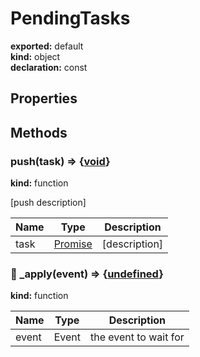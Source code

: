 # PendingTasks      
  
**exported:** default      
**kind:** object      
**declaration:** const      
  
  
## Properties      
  
  
## Methods      
  
### push(task) => {[void](https://developer.mozilla.org/en-US/docs/Web/JavaScript/Reference/Global_Objects/undefined)}        
  
**kind:** function        
  
[push description]        
  
| Name | Type | Description |          
|------|------|-------------|          
| task | [Promise](https://developer.mozilla.org/en-US/docs/Web/JavaScript/Reference/Global_Objects/Promise) | [description] |\n        
  
  
### 🚫 _apply(event) => {[undefined](https://developer.mozilla.org/en-US/docs/Web/JavaScript/Reference/Global_Objects/undefined)}        
  
**kind:** function        
  
  
  
| Name | Type | Description |          
|------|------|-------------|          
| event | Event | the event to wait for |\n        
  
  
